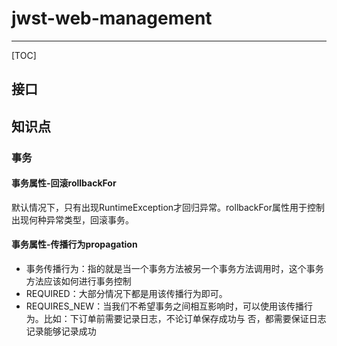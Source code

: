 # jwst-web-management

---

[TOC]

## 接口



## 知识点

### 事务

#### 事务属性-回滚rollbackFor

默认情况下，只有出现RuntimeException才回归异常。rollbackFor属性用于控制出现何种异常类型，回滚事务。

#### 事务属性-传播行为propagation

- 事务传播行为：指的就是当一个事务方法被另一个事务方法调用时，这个事务方法应该如何进行事务控制
- REQUIRED：大部分情况下都是用该传播行为即可。
- REQUIRES_NEW：当我们不希望事务之间相互影响时，可以使用该传播行为。比如：下订单前需要记录日志，不论订单保存成功与
  否，都需要保证日志记录能够记录成功

